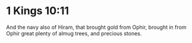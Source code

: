 # 1 Kings 10:11

And the navy also of Hiram, that brought gold from Ophir, brought in from Ophir great plenty of almug trees, and precious stones.